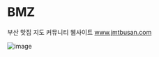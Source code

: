# BMZ
부산 맛집 지도 커뮤니티 웹사이트
www.jmtbusan.com

![image](https://user-images.githubusercontent.com/59466899/122019805-22da0480-cdff-11eb-8a7d-45794051cc78.png)

